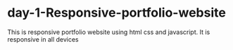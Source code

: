 # day-1-Responsive-portfolio-website
This is responsive portfolio website using html css and javascript. It is responsive in all devices 
